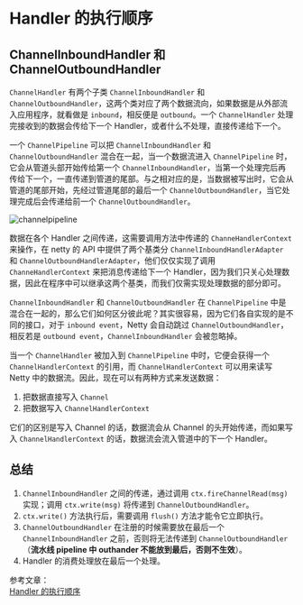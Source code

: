 # Handler 的执行顺序

## ChannelInboundHandler 和 ChannelOutboundHandler

`ChannelHandler` 有两个子类 `ChannelInboundHandler` 和 `ChannelOutboundHandler`，这两个类对应了两个数据流向，如果数据是从外部流入应用程序，就看做是 `inbound`，相反便是 `outbound`。一个 `ChannelHandler` 处理完接收到的数据会传给下一个 Handler，或者什么不处理，直接传递给下一个。

一个 `ChannelPipeline` 可以把 `ChannelInboundHandler` 和 `ChannelOutboundHandler` 混合在一起，当一个数据流进入 `ChannelPipeline` 时，它会从管道头部开始传给第一个 `ChannelInboundHandler`，当第一个处理完后再传给下一个，一直传递到管道的尾部。与之相对应的是，当数据被写出时，它会从管道的尾部开始，先经过管道尾部的最后一个 `ChannelOutboundHandler`，当它处理完成后会传递给前一个 `ChannelOutboundHandler`。

![channelpipeline](https://cdn.jsdelivr.net/gh/chanshiyucx/yoi/2019/channelpipeline.png)

数据在各个 Handler 之间传递，这需要调用方法中传递的 `ChanneHandlerContext` 来操作，在 netty 的 API 中提供了两个基类分 `ChannelInboundHandlerAdapter` 和 `ChannelOutboundHandlerAdapter`，他们仅仅实现了调用 `ChanneHandlerContext` 来把消息传递给下一个 Handler，因为我们只关心处理数据，因此在程序中可以继承这两个基类，而我们仅需实现处理数据的部分即可。

`ChannelInboundHandler` 和 `ChannelOutboundHandler` 在 `ChannelPipeline` 中是混合在一起的，那么它们如何区分彼此呢？其实很容易，因为它们各自实现的是不同的接口，对于 `inbound event`，Netty 会自动跳过 `ChannelOutboundHandler`，相反若是 `outbound event`，`ChannelInboundHandler` 会被忽略掉。

当一个 `ChannelHandler` 被加入到 `ChannelPipeline` 中时，它便会获得一个 `ChannelHandlerContext` 的引用，而 `ChannelHandlerContext` 可以用来读写 Netty 中的数据流。因此，现在可以有两种方式来发送数据：

1. 把数据直接写入 `Channel`
2. 把数据写入 `ChannelHandlerContext`

它们的区别是写入 Channel 的话，数据流会从 Channel 的头开始传递，而如果写入 `ChannelHandlerContext` 的话，数据流会流入管道中的下一个 Handler。

## 总结

1. `ChannelInboundHandler` 之间的传递，通过调用 `ctx.fireChannelRead(msg)` 实现；调用 `ctx.write(msg)` 将传递到 `ChannelOutboundHandler`。
2. `ctx.write()` 方法执行后，需要调用 `flush()` 方法才能令它立即执行。
3. `ChannelOutboundHandler` 在注册的时候需要放在最后一个 `ChannelInboundHandler` 之前，否则将无法传递到 `ChannelOutboundHandler`（**流水线 pipeline 中 outhander 不能放到最后，否则不生效**）。
4. Handler 的消费处理放在最后一个处理。

参考文章：  
[Handler 的执行顺序](https://www.jianshu.com/p/0f28121fdecb)
